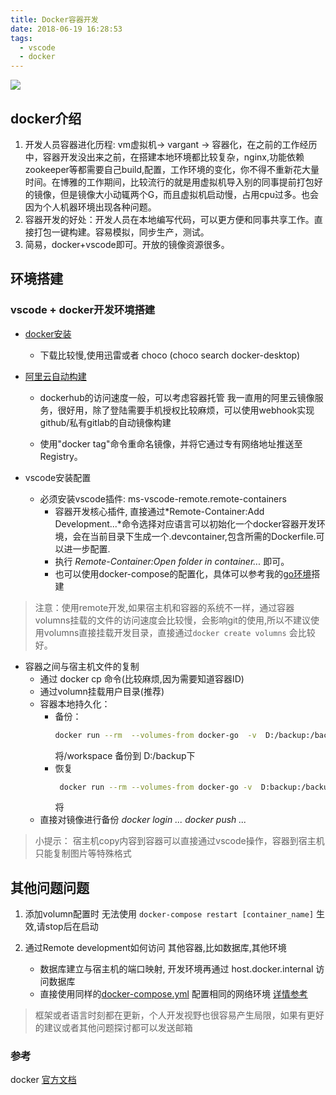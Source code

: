 ```yaml
---
title: Docker容器开发
date: 2018-06-19 16:28:53
tags:
  - vscode
  - docker
---
```


![](https://img.shields.io/badge/docker-yellow)


##  docker介绍
1.  开发人员容器进化历程: vm虚拟机-> vargant -> 容器化，在之前的工作经历中，容器开发没出来之前，在搭建本地环境都比较复杂，nginx,功能依赖zookeeper等都需要自己build,配置，工作环境的变化，你不得不重新花大量时间。在博雅的工作期间，比较流行的就是用虚拟机导入别的同事提前打包好的镜像，但是镜像大小动辄两个G，而且虚拟机启动慢，占用cpu过多。也会因为个人机器环境出现各种问题。
2.  容器开发的好处：开发人员在本地编写代码，可以更方便和同事共享工作。直接打包一键构建。容易模拟，同步生产，测试。
3.  简易，docker+vscode即可。开放的镜像资源很多。

## 环境搭建
### vscode + docker开发环境搭建
- [docker安装](https://docs.docker.com/docker-for-windows/install/)
  - 下载比较慢,使用迅雷或者 choco (choco search docker-desktop)

- [阿里云自动构建](https://yq.aliyun.com/articles/58512)
    - dockerhub的访问速度一般，可以考虑容器托管
  我一直用的阿里云镜像服务，很好用，除了登陆需要手机授权比较麻烦，可以使用webhook实现 github/私有gitlab的自动镜像构建

  - 使用"docker tag"命令重命名镜像，并将它通过专有网络地址推送至Registry。

- vscode安装配置
  
  -  必须安装vscode插件: ms-vscode-remote.remote-containers
     -  容器开发核心插件, 直接通过*Remote-Container:Add Development...*命令选择对应语言可以初始化一个docker容器开发环境，会在当前目录下生成一个.devcontainer,包含所需的Dockerfile.可以进一步配置.
     - 执行 *Remote-Container:Open folder in container...* 即可。
     - 也可以使用docker-compose的配置化，具体可以参考我的[go环境](https://github.com/canbefree/docker-go)搭建
  
> 注意：使用remote开发,如果宿主机和容器的系统不一样，通过容器volumns挂载的文件的访问速度会比较慢，会影响git的使用,所以不建议使用volumns直接挂载开发目录，直接通过`docker create volumns` 会比较好。

  - 容器之间与宿主机文件的复制
    - 通过 docker cp 命令(比较麻烦,因为需要知道容器ID)
    - 通过volumn挂载用户目录(推荐)
    - 容器本地持久化：
      - 备份：
          ```bash
          docker run --rm  --volumes-from docker-go  -v  D:/backup:/backup ubuntu tar cvf backup/back.tar -C /workspace .
          ```
          将/workspace 备份到 D:/backup下 
      - 恢复
          ```bash
           docker run --rm --volumes-from docker-go -v  D:backup:/backup ubuntu tar xvf backup/back.tar -C /workspace
          ```
          将
    - 直接对镜像进行备份 *docker login ... docker push ...*
> 小提示： 宿主机copy内容到容器可以直接通过vscode操作，容器到宿主机只能复制图片等特殊格式


## 其他问题问题

1. 添加volumn配置时 无法使用 `docker-compose restart [container_name]` 生效,请stop后在启动
  

2. 通过Remote development如何访问 其他容器,比如数据库,其他环境
    -  数据库建立与宿主机的端口映射, 开发环境再通过 host.docker.internal 访问数据库
    -  直接使用同样的[docker-compose.yml](https://github.com/microsoft/vscode-dev-containers/tree/master/containers/docker-in-docker-compose/.devcontainer) 配置相同的网络环境 [详情参考](https://code.visualstudio.com/docs/remote/containers-advanced)

> 框架或者语言时刻都在更新，个人开发视野也很容易产生局限，如果有更好的建议或者其他问题探讨都可以发送邮箱


### 参考

docker [官方文档][1]

[1]:https://docs.docker.com/
